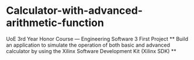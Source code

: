 # Calculator-with-advanced-arithmetic-function
UoE 3rd Year Honor Course — Engineering Software 3 First Project
** Build an application to simulate the operation of both basic and advanced calculator by using the Xilinx Software Development Kit (Xilinx SDK) **
